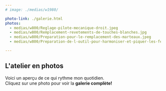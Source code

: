 ```yaml
---
# image: ./medias/w1980/

photo-link: ./galerie.html
photos:
  - medias/w800/Reglage-pilote-mecanique-droit.jpeg
  - medias/w800/Remplacement-revetements-de-touches-blanches.jpg
  - medias/w800/Preparation-pour-le-remplacement-des-marteaux.jpeg
  - medias/w800/Preparation-de-l-outil-pour-harmoniser-et-piquer-les-feutres-des-marteaux.jpg

---
```


## **L'atelier** en photos

Voici un aperçu de ce qui rythme mon quotidien.  
Cliquez sur une photo pour voir la **galerie complète!**